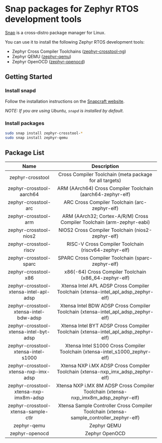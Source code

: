 # Snap packages for Zephyr RTOS development tools

[Snap](https://snapcraft.io) is a cross-distro package manager for Linux.

You can use it to install the following Zephyr RTOS development tools:
* Zephyr Cross Compiler Toolchains ([zephyr-crosstool-ng](https://github.com/stephanosio/zephyr-crosstool-ng))
* Zephyr QEMU ([zephyr-qemu](https://github.com/stephanosio/zephyr-qemu))
* Zephyr OpenOCD ([zephyr-openocd](https://github.com/stephanosio/zephyr-openocd))

## Getting Started

### Install snapd

Follow the installation instructions on the [Snapcraft website](https://snapcraft.io/docs/installing-snapd).

_NOTE: If you are using Ubuntu, `snapd` is installed by default._

### Install packages

```sh
sudo snap install zephyr-crosstool-*
sudo snap install zephyr-qemu
```

## Package List

|                    Name                   |                                       Description                                       |
|:-----------------------------------------:|:---------------------------------------------------------------------------------------:|
|              zephyr-crosstool             |                 Cross Compiler Toolchain (meta package for all targets)                 |
|          zephyr-crosstool-aarch64         |               ARM (AArch64) Cross Compiler Toolchain (aarch64-zephyr-elf)               |
|            zephyr-crosstool-arc           |                      ARC Cross Compiler Toolchain (arc-zephyr-elf)                      |
|            zephyr-crosstool-arm           |          ARM (AArch32; Cortex-A/R/M) Cross Compiler Toolchain (arm-zephyr-eabi)         |
|           zephyr-crosstool-nios2          |                    NIOS2 Cross Compiler Toolchain (nios2-zephyr-elf)                    |
|           zephyr-crosstool-riscv          |                   RISC-V Cross Compiler Toolchain (riscv64-zephyr-elf)                  |
|           zephyr-crosstool-sparc          |                    SPARC Cross Compiler Toolchain (sparc-zephyr-elf)                    |
|            zephyr-crosstool-x86           |                  x86(-64) Cross Compiler Toolchain (x86_64-zephyr-elf)                  |
|   zephyr-crosstool-xtensa-intel-apl-adsp  |    Xtensa Intel APL ADSP Cross Compiler Toolchain (xtensa-intel_apl_adsp_zephyr-elf)    |
|   zephyr-crosstool-xtensa-intel-bdw-adsp  |    Xtensa Intel BDW ADSP Cross Compiler Toolchain (xtensa-intel_apl_adsp_zephyr-elf)    |
|   zephyr-crosstool-xtensa-intel-byt-adsp  |    Xtensa Intel BYT ADSP Cross Compiler Toolchain (xtensa-intel_apl_adsp_zephyr-elf)    |
|    zephyr-crosstool-xtensa-intel-s1000    |       Xtensa Intel S1000 Cross Compiler Toolchain (xtensa-intel_s1000_zephyr-elf)       |
|    zephyr-crosstool-xtensa-nxp-imx-adsp   |      Xtensa NXP i.MX ADSP Cross Compiler Toolchain (xtensa-nxp_imx_adsp_zephyr-elf)     |
|   zephyr-crosstool-xtensa-nxp-imx8m-adsp  |   Xtensa NXP i.MX 8M ADSP Cross Compiler Toolchain (xtensa-nxp_imx8m_adsp_zephyr-elf)   |
|     zephyr-crosstool-xtensa-sample-ctlr   | Xtensa Sample Controller Cross Compiler Toolchain (xtensa-sample_controller_zephyr-elf) |
|                zephyr-qemu                |                                       Zephyr QEMU                                       |
|               zephyr-openocd              |                                      Zephyr OpenOCD                                     |
